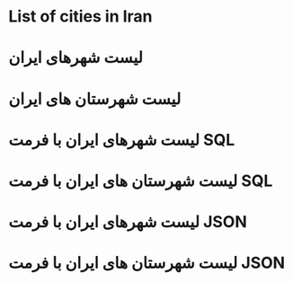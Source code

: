 # List of cities in Iran
# لیست شهرهای ایران
# لیست شهرستان های ایران
# لیست شهرهای ایران با فرمت SQL
# لیست شهرستان های ایران با فرمت SQL
# لیست شهرهای ایران با فرمت JSON
# لیست شهرستان های ایران با فرمت JSON